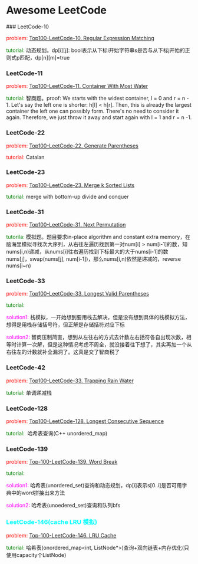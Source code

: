 <h1>Awesome LeetCode</h1>
### LeetCode-10

<font color='red'>problem: </font>[Top100-LeetCode-10. Regular Expression Matching](https://leetcode.com/problems/regular-expression-matching/)

<font color='green'>tutorial: </font>动态规划。dp\[i\]\[j\]: bool表示从下标i开始字符串s是否与从下标j开始的正则式p匹配，dp\[n\]\[m\]=true

### LeetCode-11

<font color='red'>problem: </font>[Top100-LeetCode-11. Container With Most Water](https://leetcode.com/problems/container-with-most-water/)

<font color='green'>tutorial:</font> 智商题。proof: We starts with the widest container, l = 0 and r = n - 1. Let's say the left one is shorter: h[l] < h[r]. Then, this is already the largest container the left one can possibly form. There's no need to consider it again. Therefore, we just throw it away and start again with l = 1 and r = n -1.

### LeetCode-22

<font color='red'>problem: </font>[Top100-LeetCode-22. Generate Parentheses](https://leetcode.com/problems/generate-parentheses/)

<font color='red'>tutorial: </font>Catalan

### LeetCode-23

<font color='red'>problem:</font> [Top100-LeetCode-23. Merge k Sorted Lists](https://leetcode.com/problems/merge-k-sorted-lists/)

<font color='green'>tutorial: </font>merge with bottom-up divide and conquer

### LeetCode-31

<font color='red'>problem: </font>[Top100-LeetCode-31. Next Permutation](https://leetcode.com/problems/next-permutation/)

<font color='green'>tutorila: </font>模拟题。题目要求in-place algorithm and constant extra memory，在脑海里模拟寻找次大序列，从右往左遍历找到第一对num[i] > num[i-1]的数，知nums[i,n)递减，从nums[i]往右遍历找到下标最大的大于nums[i-1]的数nums[j]，swap(nums[j], num[i-1])，那么nums[i,n)依然是递减的，reverse nums[i~n)

### LeetCode-33

<font color='red'>problem: </font>[Top100-LeetCode-33. Longest Valid Parentheses](https://leetcode.com/problems/longest-valid-parentheses/)

<font color='green'>tutorial: </font>

<font color='magenta'>solution1: </font>栈模拟，一开始想到要用栈去解决，但是没有想到具体的栈模拟方法，想得是用栈存储括号符，但正解是存储括符对应下标

<font color='magenta'>solution2: </font>智商压制简直，想到从左往右的方式去计数左右括符各自出现次数，相等时计算一次解，但是这种情况考虑不周全，就没接着往下想了，其实再加一个从右往左的计数就补全漏洞了。这真是交了智商税了

### LeetCode-42

<font color='red'>problem: </font>[Top100-LeetCode-33. Trapping Rain Water](https://leetcode.com/problems/trapping-rain-water/)

<font color='green'>tutorial: </font>单调递减栈

### LeetCode-128

<font color='red'>problem: </font>[Top100-LeetCode-128. Longest Consecutive Sequence](https://leetcode.com/problems/longest-consecutive-sequence/)

<font color='green'>tutorial: </font> 哈希表查询(C++ unordered_map)

### LeetCode-139

<font color='red'>problem:</font> [Top-100-LeetCode-139. Word Break](https://leetcode.com/problems/word-break/)

<font color='green'>tutorial: </font>

<font color='magenta'>solution1: </font>哈希表(unordered_set)查询和动态规划，dp[i]表示s[0..i]是否可用字典中的word拼接出来方法

<font color='magenta'>solution2: </font>哈希表(unoedered_set)查询和队列bfs

### <font color='cyan'>LeetCode-146(cache LRU 模拟)</font>

<font color='red'>problem:</font> [Top-100-LeetCode-146. LRU Cache](https://leetcode.com/problems/lru-cache/)

<font color='green'>tutorial: </font>哈希表(onordered_map<int, ListNode*>)查询+双向链表+内存优化(只使用capacity个ListNode)